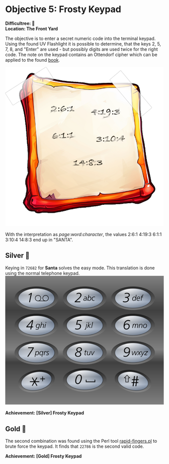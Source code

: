 # Objective 5: Frosty Keypad

**Difficultree: 🎄**  
**Location: The Front Yard**

The objective is to enter a secret numeric code into the terminal keypad.
Using the found UV Flashlight it is possible to determine, that the keys 2, 5, 7, 8, and "Enter" are used - but possibly digits are used twice for the right code.
The note on the keypad contains an Ottendorf cipher which can be applied to the found [book](https://frost-y-book.com/).

![Note](note.png)

With the interpretation as *page*:*word*:*character*, the values 2:6:1 4:19:3 6:1:1 3:10:4 14:8:3 end up in "SANTA".


## Silver 🥈
Keying in `72682` for **Santa** solves the easy mode.
This translation is done using the normal telephone keypad.
![Telephone Keypad](Telephone-keypad2.svg.png)

**Achievement: [Silver] Frosty Keypad**


## Gold 🥇
The second combination was found using the Perl tool [rapid-fingers.pl](rapid-fingers.pl) to brute force the keypad.
It finds that `22786` is the second valid code.

**Achievement: [Gold] Frosty Keypad**
<!--stackedit_data:
eyJoaXN0b3J5IjpbLTQ3ODg3NDM5MiwtMTA4MzUyMjI3NF19
-->